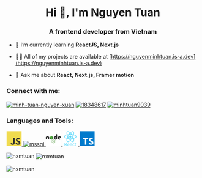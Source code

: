 <h1 align="center">Hi 👋, I'm Nguyen Tuan</h1>
<h3 align="center">A frontend developer from Vietnam</h3>

- 🌱 I’m currently learning **ReactJS, Next.js**

- 👨‍💻 All of my projects are available at [https://nguyenminhtuan.is-a.dev](https://nguyenminhtuan.is-a.dev)

- 💬 Ask me about **React, Next.js, Framer motion**

<h3 align="left">Connect with me:</h3>
<p align="left">
<a href="https://linkedin.com/in/minh-tuan-nguyen-xuan" target="blank"><img align="center" src="https://raw.githubusercontent.com/rahuldkjain/github-profile-readme-generator/master/src/images/icons/Social/linked-in-alt.svg" alt="minh-tuan-nguyen-xuan" height="30" width="40" /></a>
<a href="https://stackoverflow.com/users/18348617" target="blank"><img align="center" src="https://raw.githubusercontent.com/rahuldkjain/github-profile-readme-generator/master/src/images/icons/Social/stack-overflow.svg" alt="18348617" height="30" width="40" /></a>
<a href="https://discord.gg/minhtuan9039" target="blank"><img align="center" src="https://raw.githubusercontent.com/rahuldkjain/github-profile-readme-generator/master/src/images/icons/Social/discord.svg" alt="minhtuan9039" height="30" width="40" /></a>
</p>

<h3 align="left">Languages and Tools:</h3>
<p align="left"> <a href="https://developer.mozilla.org/en-US/docs/Web/JavaScript" target="_blank" rel="noreferrer"> <img src="https://raw.githubusercontent.com/devicons/devicon/master/icons/javascript/javascript-original.svg" alt="javascript" width="40" height="40"/> </a> <a href="https://www.microsoft.com/en-us/sql-server" target="_blank" rel="noreferrer"> <img src="https://www.svgrepo.com/show/303229/microsoft-sql-server-logo.svg" alt="mssql" width="40" height="40"/> </a> <a href="https://nodejs.org" target="_blank" rel="noreferrer"> <img src="https://raw.githubusercontent.com/devicons/devicon/master/icons/nodejs/nodejs-original-wordmark.svg" alt="nodejs" width="40" height="40"/> </a> <a href="https://reactjs.org/" target="_blank" rel="noreferrer"> <img src="https://raw.githubusercontent.com/devicons/devicon/master/icons/react/react-original-wordmark.svg" alt="react" width="40" height="40"/> </a> <a href="https://www.typescriptlang.org/" target="_blank" rel="noreferrer"> <img src="https://raw.githubusercontent.com/devicons/devicon/master/icons/typescript/typescript-original.svg" alt="typescript" width="40" height="40"/> </a> </p>

<p><img align="left" src="https://github-readme-stats.vercel.app/api/top-langs?username=nxmtuan&show_icons=true&locale=en&layout=compact" alt="nxmtuan" /></p>

<p>&nbsp;<img align="center" src="https://github-readme-stats.vercel.app/api?username=nxmtuan&show_icons=true&locale=en" alt="nxmtuan" /></p>

<p><img align="center" src="https://github-readme-streak-stats.herokuapp.com/?user=nxmtuan&" alt="nxmtuan" /></p>
